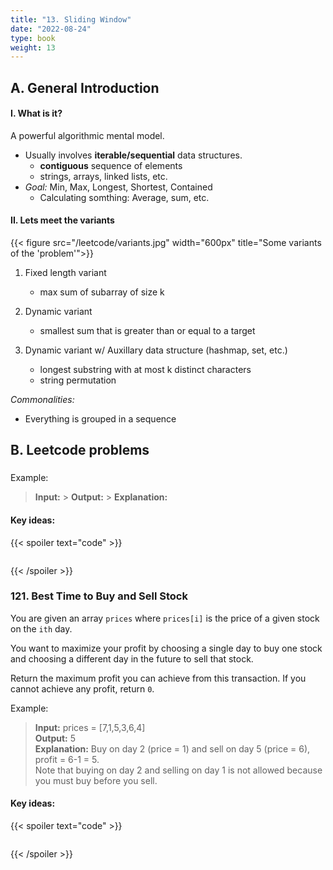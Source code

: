 ```yaml
---
title: "13. Sliding Window"
date: "2022-08-24"
type: book
weight: 13
---
```


## A. General Introduction

#### I. What is it?

A powerful algorithmic mental model.

- Usually involves **iterable/sequential** data structures.
  - **contiguous** sequence of elements
  - strings, arrays, linked lists, etc.
- _Goal:_ Min, Max, Longest, Shortest, Contained
  - Calculating somthing: Average, sum, etc.

#### II. Lets meet the variants

{{< figure src="/leetcode/variants.jpg" width="600px" title="Some variants of the 'problem'">}}

1. Fixed length variant

   - max sum of subarray of size k

2. Dynamic variant

   - smallest sum that is greater than or equal to a target

3. Dynamic variant w/ Auxillary data structure (hashmap, set, etc.)
   - longest substring with at most k distinct characters
   - string permutation

_Commonalities:_

- Everything is grouped in a sequence

## B. Leetcode problems

###

Example:

> **Input:** > **Output:** > **Explanation:**

#### Key ideas:

{{< spoiler text="code" >}}

```python

```

{{< /spoiler >}}

### 121. Best Time to Buy and Sell Stock

You are given an array `prices` where `prices[i]` is the price of a given stock on the `ith` day.

You want to maximize your profit by choosing a single day to buy one stock and choosing a different day in the future to sell that stock.

Return the maximum profit you can achieve from this transaction. If you cannot achieve any profit, return `0`.

Example:

> **Input:** prices = [7,1,5,3,6,4] \
> **Output:** 5 \
> **Explanation:** Buy on day 2 (price = 1) and sell on day 5 (price = 6), profit = 6-1 = 5. \
> Note that buying on day 2 and selling on day 1 is not allowed because you must buy before you sell.

#### Key ideas:

{{< spoiler text="code" >}}

```python

```

{{< /spoiler >}}
